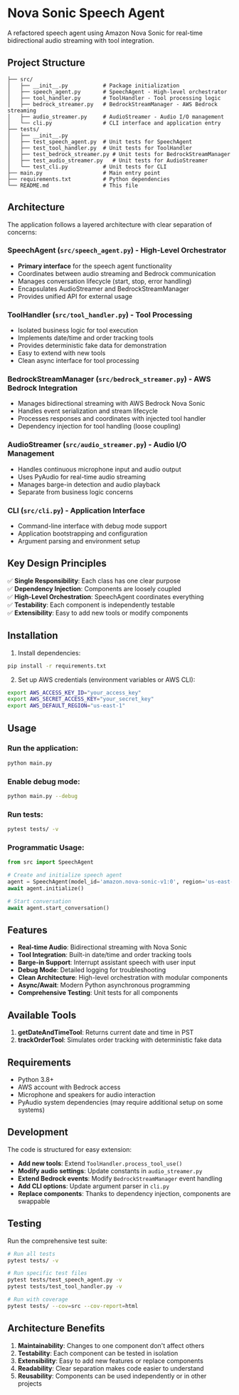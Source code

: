 # Nova Sonic Speech Agent

A refactored speech agent using Amazon Nova Sonic for real-time bidirectional audio streaming with tool integration.

## Project Structure

```
├── src/
│   ├── __init__.py           # Package initialization
│   ├── speech_agent.py       # SpeechAgent - High-level orchestrator
│   ├── tool_handler.py       # ToolHandler - Tool processing logic
│   ├── bedrock_streamer.py   # BedrockStreamManager - AWS Bedrock streaming
│   ├── audio_streamer.py     # AudioStreamer - Audio I/O management
│   └── cli.py                # CLI interface and application entry
├── tests/
│   ├── __init__.py
│   ├── test_speech_agent.py  # Unit tests for SpeechAgent
│   ├── test_tool_handler.py  # Unit tests for ToolHandler
│   ├── test_bedrock_streamer.py # Unit tests for BedrockStreamManager
│   ├── test_audio_streamer.py   # Unit tests for AudioStreamer
│   └── test_cli.py           # Unit tests for CLI
├── main.py                   # Main entry point
├── requirements.txt          # Python dependencies
└── README.md                 # This file
```

## Architecture

The application follows a layered architecture with clear separation of concerns:

### SpeechAgent (`src/speech_agent.py`) - **High-Level Orchestrator**
- **Primary interface** for the speech agent functionality
- Coordinates between audio streaming and Bedrock communication
- Manages conversation lifecycle (start, stop, error handling)
- Encapsulates AudioStreamer and BedrockStreamManager
- Provides unified API for external usage

### ToolHandler (`src/tool_handler.py`) - **Tool Processing**
- Isolated business logic for tool execution
- Implements date/time and order tracking tools
- Provides deterministic fake data for demonstration
- Easy to extend with new tools
- Clean async interface for tool processing

### BedrockStreamManager (`src/bedrock_streamer.py`) - **AWS Bedrock Integration**
- Manages bidirectional streaming with AWS Bedrock Nova Sonic
- Handles event serialization and stream lifecycle
- Processes responses and coordinates with injected tool handler
- Dependency injection for tool handling (loose coupling)

### AudioStreamer (`src/audio_streamer.py`) - **Audio I/O Management**
- Handles continuous microphone input and audio output
- Uses PyAudio for real-time audio streaming
- Manages barge-in detection and audio playback
- Separate from business logic concerns

### CLI (`src/cli.py`) - **Application Interface**
- Command-line interface with debug mode support
- Application bootstrapping and configuration
- Argument parsing and environment setup

## Key Design Principles

✅ **Single Responsibility**: Each class has one clear purpose  
✅ **Dependency Injection**: Components are loosely coupled  
✅ **High-Level Orchestration**: SpeechAgent coordinates everything  
✅ **Testability**: Each component is independently testable  
✅ **Extensibility**: Easy to add new tools or modify components  

## Installation

1. Install dependencies:
```bash
pip install -r requirements.txt
```

2. Set up AWS credentials (environment variables or AWS CLI):
```bash
export AWS_ACCESS_KEY_ID="your_access_key"
export AWS_SECRET_ACCESS_KEY="your_secret_key"
export AWS_DEFAULT_REGION="us-east-1"
```

## Usage

### Run the application:
```bash
python main.py
```

### Enable debug mode:
```bash
python main.py --debug
```

### Run tests:
```bash
pytest tests/ -v
```

### Programmatic Usage:
```python
from src import SpeechAgent

# Create and initialize speech agent
agent = SpeechAgent(model_id='amazon.nova-sonic-v1:0', region='us-east-1')
await agent.initialize()

# Start conversation
await agent.start_conversation()
```

## Features

- **Real-time Audio**: Bidirectional streaming with Nova Sonic
- **Tool Integration**: Built-in date/time and order tracking tools
- **Barge-in Support**: Interrupt assistant speech with user input
- **Debug Mode**: Detailed logging for troubleshooting
- **Clean Architecture**: High-level orchestration with modular components
- **Async/Await**: Modern Python asynchronous programming
- **Comprehensive Testing**: Unit tests for all components

## Available Tools

1. **getDateAndTimeTool**: Returns current date and time in PST
2. **trackOrderTool**: Simulates order tracking with deterministic fake data

## Requirements

- Python 3.8+
- AWS account with Bedrock access
- Microphone and speakers for audio interaction
- PyAudio system dependencies (may require additional setup on some systems)

## Development

The code is structured for easy extension:

- **Add new tools**: Extend `ToolHandler.process_tool_use()`
- **Modify audio settings**: Update constants in `audio_streamer.py`
- **Extend Bedrock events**: Modify `BedrockStreamManager` event handling
- **Add CLI options**: Update argument parser in `cli.py`
- **Replace components**: Thanks to dependency injection, components are swappable

## Testing

Run the comprehensive test suite:
```bash
# Run all tests
pytest tests/ -v

# Run specific test files
pytest tests/test_speech_agent.py -v
pytest tests/test_tool_handler.py -v

# Run with coverage
pytest tests/ --cov=src --cov-report=html
```

## Architecture Benefits

1. **Maintainability**: Changes to one component don't affect others
2. **Testability**: Each component can be tested in isolation
3. **Extensibility**: Easy to add new features or replace components
4. **Readability**: Clear separation makes code easier to understand
5. **Reusability**: Components can be used independently or in other projects